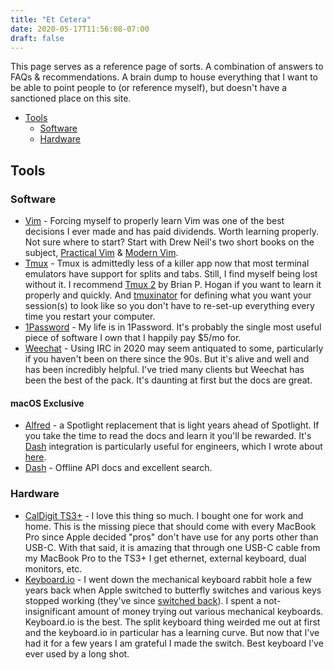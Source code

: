 ```yaml
---
title: "Et Cetera"
date: 2020-05-17T11:56:08-07:00
draft: false
---
```


This page serves as a reference page of sorts.  A combination of answers to FAQs & recommendations.  A brain dump to house everything that I want to be able to point people to (or reference myself), but doesn't have a sanctioned place on this site.

- [Tools](#tools)
    - [Software](#software)
    - [Hardware](#hardware)

## Tools

### Software

- [Vim](https://vim.org) - Forcing myself to properly learn Vim was one of the best decisions I ever made and has paid dividends.  Worth learning properly.  Not sure where to start?  Start with Drew Neil's two short books on the subject, [Practical Vim](https://pragprog.com/book/dnvim2/practical-vim-second-edition) & [Modern Vim](https://pragprog.com/book/modvim/modern-vim).
- [Tmux](https://github.com/tmux/tmux#welcome-to-tmux) - Tmux is admittedly less of a killer app now that most terminal emulators have support for splits and tabs.  Still, I find myself being lost without it.  I recommend [Tmux 2](https://pragprog.com/book/bhtmux2/tmux-2) by Brian P. Hogan if you want to learn it properly and quickly.  And [tmuxinator](https://github.com/tmuxinator/tmuxinator) for defining what you want your session(s) to look like so you don't have to re-set-up everything every time you restart your computer.
- [1Password](https://1password.com/) - My life is in 1Password.  It's probably the single most useful piece of software I own that I happily pay $5/mo for.
- [Weechat](https://weechat.org/) - Using IRC in 2020 may seem antiquated to some, particularly if you haven't been on there since the 90s.  But it's alive and well and has been incredibly helpful.  I've tried many clients but Weechat has been the best of the pack.  It's daunting at first but the docs are great.

#### macOS Exclusive

- [Alfred](https://www.alfredapp.com/) - a Spotlight replacement that is light years ahead of Spotlight.  If you take the time to read the docs and learn it you'll be rewarded.  It's [Dash](https://kapeli.com/dash) integration is particularly useful for engineers, which I wrote about [here](/posts/how-i-code-alfred-and-dash/).
- [Dash](https://kapeli.com/dash) - Offline API docs and excellent search.

### Hardware

- [CalDigit TS3+](https://www.caldigit.com/ts3-plus/) - I love this thing so much.  I bought one for work and home.  This is the missing piece that should come with every MacBook Pro since Apple decided "pros" don't have use for any ports other than USB-C.  With that said, it is amazing that through one USB-C cable from my MacBook Pro to the TS3+ I get ethernet, external keyboard, dual monitors, etc.
- [Keyboard.io](https://keyboard.io) - I went down the mechanical keyboard rabbit hole a few years back when Apple switched to butterfly switches and various keys stopped working (they've since [switched back](https://www.vice.com/en_us/article/3kxmw5/apple-gives-up-on-its-worst-design-mistake-ever-the-butterfly-keyboard)).  I spent a not-insignificant amount of money trying out various mechanical keyboards.  Keyboard.io is the best.  The split keyboard thing weirded me out at first and the keyboard.io in particular has a learning curve.  But now that I've had it for a few years I am grateful I made the switch.  Best keyboard I've ever used by a long shot.
